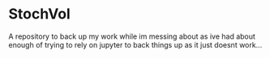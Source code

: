 # StochVol

A repository to back up my work while im messing about as ive 
had about enough of trying to rely on jupyter to back things up as it just doesnt work... 
